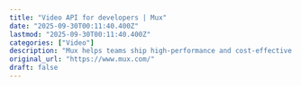 ```yaml
---
title: "Video API for developers | Mux"
date: "2025-09-30T00:11:40.400Z"
lastmod: "2025-09-30T00:11:40.400Z"
categories: ["Video"]
description: "Mux helps teams ship high-performance and cost-effective video in minutes, not months. Build better video into anything from websites to platforms to AI workflows."
original_url: "https://www.mux.com/"
draft: false
---
```

